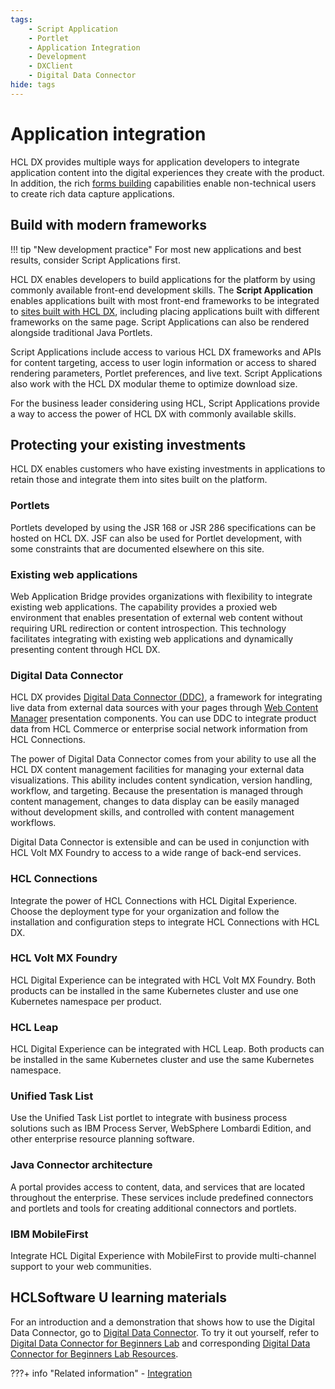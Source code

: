 ```yaml
---
tags:
    - Script Application
    - Portlet
    - Application Integration
    - Development
    - DXClient
    - Digital Data Connector
hide: tags
---
```


# Application integration

HCL DX provides multiple ways for application developers to integrate application content into the digital experiences they create with the product. In addition, the rich [forms building](forms_building.md) capabilities enable non-technical users to create rich data capture applications.

## Build with modern frameworks

!!! tip "New development practice"
    For most new applications and best results, consider Script Applications first.

HCL DX enables developers to build applications for the platform by using commonly available front-end development skills. The **Script Application** enables applications built with most front-end frameworks to be integrated to [sites built with HCL DX](site_building.md), including placing applications built with different frameworks on the same page. Script Applications can also be rendered alongside traditional Java Portlets.

Script Applications include access to various HCL DX frameworks and APIs for content targeting, access to user login information or access to shared rendering parameters, Portlet preferences, and live text. Script Applications also work with the HCL DX modular theme to optimize download size.

For the business leader considering using HCL, Script Applications provide a way to access the power of HCL DX with commonly available skills.

## Protecting your existing investments

HCL DX enables customers who have existing investments in applications to retain those and integrate them into sites built on the platform.

### Portlets

Portlets developed by using the JSR 168 or JSR 286 specifications can be hosted on HCL DX. JSF can also be used for Portlet development, with some constraints that are documented elsewhere on this site.

### Existing web applications

Web Application Bridge provides organizations with flexibility to integrate existing web applications. The capability provides a proxied web environment that enables presentation of external web content without requiring URL redirection or content introspection. This technology facilitates integrating with existing web applications and dynamically presenting content through HCL DX.

### Digital Data Connector

HCL DX provides [Digital Data Connector (DDC)](../../extend_dx/ddc/index.md), a framework for integrating live data from external data sources with your pages through [Web Content Manager](content_management.md) presentation components. You can use DDC to integrate product data from HCL Commerce or enterprise social network information from HCL Connections.

The power of Digital Data Connector comes from your ability to use all the HCL DX content management facilities for managing your external data visualizations. This ability includes content syndication, version handling, workflow, and targeting. Because the presentation is managed through content management, changes to data display can be easily managed without development skills, and controlled with content management workflows.

Digital Data Connector is extensible and can be used in conjunction with HCL Volt MX Foundry to access to a wide range of back-end services.

### HCL Connections

Integrate the power of HCL Connections with HCL Digital Experience. Choose the deployment type for your organization and follow the installation and configuration steps to integrate HCL Connections with HCL DX.

### HCL Volt MX Foundry

HCL Digital Experience can be integrated with HCL Volt MX Foundry. Both products can be installed in the same Kubernetes cluster and use one Kubernetes namespace per product. 

### HCL Leap

HCL Digital Experience can be integrated with HCL Leap. Both products can be installed in the same Kubernetes cluster and use the same Kubernetes namespace.

### Unified Task List

Use the Unified Task List portlet to integrate with business process solutions such as IBM Process Server, WebSphere Lombardi Edition, and other enterprise resource planning software.

### Java Connector architecture

A portal provides access to content, data, and services that are located throughout the enterprise. These services include predefined connectors and portlets and tools for creating additional connectors and portlets.

### IBM MobileFirst

Integrate HCL Digital Experience with MobileFirst to provide multi-channel support to your web communities.

## HCLSoftware U learning materials

For an introduction and a demonstration that shows how to use the Digital Data Connector, go to [Digital Data Connector](https://hclsoftwareu.hcltechsw.com/component/axs/?view=sso_config&id=3&forward=https%3A%2F%2Fhclsoftwareu.hcltechsw.com%2Fcourses%2Flesson%2F%3Fid%3D1451). To try it out yourself, refer to [Digital Data Connector for Beginners Lab](https://hclsoftwareu.hcltechsw.com/images/Lc4sMQCcN5uxXmL13gSlsxClNTU3Mjc3NTc4MTc2/DS_Academy/DX/Developer/HDX-DEV-100_Digital_Data_Connector_for_Beginners.pdf) and corresponding [Digital Data Connector for Beginners Lab Resources](https://hclsoftwareu.hcltechsw.com/images/Lc4sMQCcN5uxXmL13gSlsxClNTU3Mjc3NTc4MTc2/DS_Academy/DX/Developer/HDX-DEV-100_Digital_Data_Connector_Lab_Resources.zip).

???+ info "Related information"
    - [Integration](../../extend_dx/integration/index.md)
